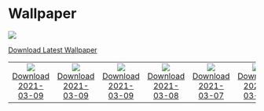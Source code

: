 # Wallpaper
![](https://www.bing.com/th?id=OHR.RollingHills_ROW5233899655_1920x1080.jpg)

[Download Latest Wallpaper](https://www.bing.com/th?id=OHR.RollingHills_ROW5233899655_UHD.jpg)


|      |      |      |      |      |      |      |
| :----: | :----: | :----: | :----: | :----: | :----: | :----: |
|![](https://www.bing.com/th?id=OHR.RollingHills_ROW5233899655_1920x1080.jpg)<br />[Download 2021-03-09](https://www.bing.com/th?id=OHR.RollingHills_ROW5233899655_UHD.jpg)|![](https://www.bing.com/th?id=OHR.RollingHills_EN-US0930573674_1920x1080.jpg)<br />[Download 2021-03-09](https://www.bing.com/th?id=OHR.RollingHills_EN-US0930573674_UHD.jpg)|![](https://www.bing.com/th?id=OHR.LoganClouds_ROW5093307904_1920x1080.jpg)<br />[Download 2021-03-09](https://www.bing.com/th?id=OHR.LoganClouds_ROW5093307904_UHD.jpg)|![](https://www.bing.com/th?id=OHR.NotoriousRBG_EN-US0765557260_1920x1080.jpg)<br />[Download 2021-03-08](https://www.bing.com/th?id=OHR.NotoriousRBG_EN-US0765557260_UHD.jpg)|![](https://www.bing.com/th?id=OHR.Wakodahatchee_EN-US0593250314_1920x1080.jpg)<br />[Download 2021-03-07](https://www.bing.com/th?id=OHR.Wakodahatchee_EN-US0593250314_UHD.jpg)|![](https://www.bing.com/th?id=OHR.PadarIsland_ROW4828387726_1920x1080.jpg)<br />[Download 2021-03-06](https://www.bing.com/th?id=OHR.PadarIsland_ROW4828387726_UHD.jpg)|
